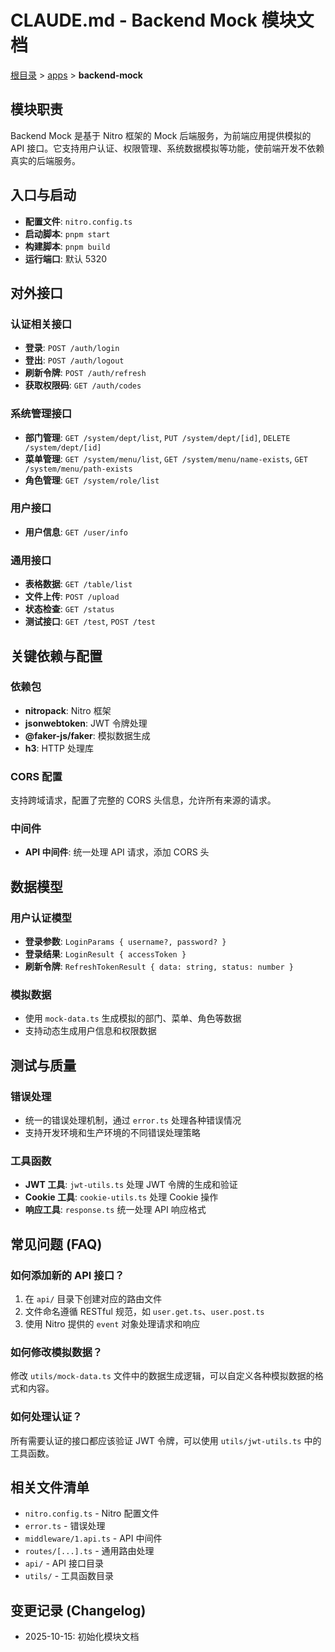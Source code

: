 # CLAUDE.md - Backend Mock 模块文档

[根目录](../../../CLAUDE.md) > [apps](../../) > **backend-mock**

## 模块职责

Backend Mock 是基于 Nitro 框架的 Mock 后端服务，为前端应用提供模拟的 API 接口。它支持用户认证、权限管理、系统数据模拟等功能，使前端开发不依赖真实的后端服务。

## 入口与启动

- **配置文件**: `nitro.config.ts`
- **启动脚本**: `pnpm start`
- **构建脚本**: `pnpm build`
- **运行端口**: 默认 5320

## 对外接口

### 认证相关接口

- **登录**: `POST /auth/login`
- **登出**: `POST /auth/logout`
- **刷新令牌**: `POST /auth/refresh`
- **获取权限码**: `GET /auth/codes`

### 系统管理接口

- **部门管理**: `GET /system/dept/list`, `PUT /system/dept/[id]`, `DELETE /system/dept/[id]`
- **菜单管理**: `GET /system/menu/list`, `GET /system/menu/name-exists`, `GET /system/menu/path-exists`
- **角色管理**: `GET /system/role/list`

### 用户接口

- **用户信息**: `GET /user/info`

### 通用接口

- **表格数据**: `GET /table/list`
- **文件上传**: `POST /upload`
- **状态检查**: `GET /status`
- **测试接口**: `GET /test`, `POST /test`

## 关键依赖与配置

### 依赖包

- **nitropack**: Nitro 框架
- **jsonwebtoken**: JWT 令牌处理
- **@faker-js/faker**: 模拟数据生成
- **h3**: HTTP 处理库

### CORS 配置

支持跨域请求，配置了完整的 CORS 头信息，允许所有来源的请求。

### 中间件

- **API 中间件**: 统一处理 API 请求，添加 CORS 头

## 数据模型

### 用户认证模型

- **登录参数**: `LoginParams { username?, password? }`
- **登录结果**: `LoginResult { accessToken }`
- **刷新令牌**: `RefreshTokenResult { data: string, status: number }`

### 模拟数据

- 使用 `mock-data.ts` 生成模拟的部门、菜单、角色等数据
- 支持动态生成用户信息和权限数据

## 测试与质量

### 错误处理

- 统一的错误处理机制，通过 `error.ts` 处理各种错误情况
- 支持开发环境和生产环境的不同错误处理策略

### 工具函数

- **JWT 工具**: `jwt-utils.ts` 处理 JWT 令牌的生成和验证
- **Cookie 工具**: `cookie-utils.ts` 处理 Cookie 操作
- **响应工具**: `response.ts` 统一处理 API 响应格式

## 常见问题 (FAQ)

### 如何添加新的 API 接口？

1. 在 `api/` 目录下创建对应的路由文件
2. 文件命名遵循 RESTful 规范，如 `user.get.ts`、`user.post.ts`
3. 使用 Nitro 提供的 `event` 对象处理请求和响应

### 如何修改模拟数据？

修改 `utils/mock-data.ts` 文件中的数据生成逻辑，可以自定义各种模拟数据的格式和内容。

### 如何处理认证？

所有需要认证的接口都应该验证 JWT 令牌，可以使用 `utils/jwt-utils.ts` 中的工具函数。

## 相关文件清单

- `nitro.config.ts` - Nitro 配置文件
- `error.ts` - 错误处理
- `middleware/1.api.ts` - API 中间件
- `routes/[...].ts` - 通用路由处理
- `api/` - API 接口目录
- `utils/` - 工具函数目录

## 变更记录 (Changelog)

- 2025-10-15: 初始化模块文档
